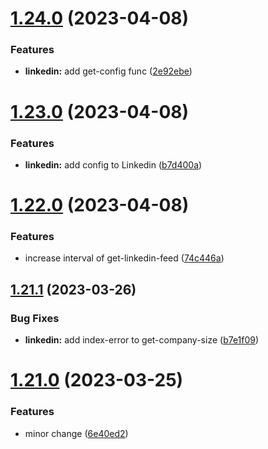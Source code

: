 # [1.24.0](https://github.com/ghorbani-mohammad/Social-Networks-Crawler/compare/v1.23.0...v1.24.0) (2023-04-08)


### Features

* **linkedin:** add get-config func ([2e92ebe](https://github.com/ghorbani-mohammad/Social-Networks-Crawler/commit/2e92ebe398e00952980e961db96aa1ed68fce11b))



# [1.23.0](https://github.com/ghorbani-mohammad/Social-Networks-Crawler/compare/v1.22.0...v1.23.0) (2023-04-08)


### Features

* **linkedin:** add config to Linkedin ([b7d400a](https://github.com/ghorbani-mohammad/Social-Networks-Crawler/commit/b7d400ab75573313c01433d08add647dd6c6d0b4))



# [1.22.0](https://github.com/ghorbani-mohammad/Social-Networks-Crawler/compare/v1.21.1...v1.22.0) (2023-04-08)


### Features

* increase interval of get-linkedin-feed ([74c446a](https://github.com/ghorbani-mohammad/Social-Networks-Crawler/commit/74c446a26db0e89c6520db148feb8ac212a8f6d9))



## [1.21.1](https://github.com/ghorbani-mohammad/Social-Networks-Crawler/compare/v1.21.0...v1.21.1) (2023-03-26)


### Bug Fixes

* **linkedin:** add index-error to get-company-size ([b7e1f09](https://github.com/ghorbani-mohammad/Social-Networks-Crawler/commit/b7e1f09f58949575343a8c43fd9d9372506358de))



# [1.21.0](https://github.com/ghorbani-mohammad/Social-Networks-Crawler/compare/v1.20.1...v1.21.0) (2023-03-25)


### Features

* minor change ([6e40ed2](https://github.com/ghorbani-mohammad/Social-Networks-Crawler/commit/6e40ed245d7fc2a29b30cf449a6bd336bfa03e2e))



